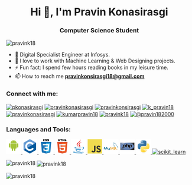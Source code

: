 <h1 align="center">Hi 👋, I'm Pravin Konasirasgi</h1>
<h3 align="center">Computer Science Student</h3>

<p align="left"> <img src="https://komarev.com/ghpvc/?username=pravink18&label=Profile%20views&color=0e75b6&style=flat" alt="pravink18" /> </p>

- 🔭 Digital Specialist Engineer at Infosys.
- 🌱 I love to work with Machine Learning & Web Designing projects.
- ⚡ Fun fact: I spend few hours reading books in my leisure time.
- 📫 How to reach me **pravinkonsirasgi18@gmail.com**

<h3 align="left">Connect with me:</h3>
<p align="left">
<a href="https://twitter.com/pkonasirasgi" target="blank"><img align="center" src="https://cdn.jsdelivr.net/npm/simple-icons@3.0.1/icons/twitter.svg" alt="pkonasirasgi" height="30" width="40" /></a>
<a href="https://www.linkedin.com/in/pravin-konasirasgi-a9479b179/" target="blank"><img align="center" src="https://cdn.jsdelivr.net/npm/simple-icons@3.0.1/icons/linkedin.svg" alt="pravinkonasirasgi" height="30" width="40" /></a>
<a href="https://www.facebook.com/profile.php?id=100010245605289" target="blank"><img align="center" src="https://cdn.jsdelivr.net/npm/simple-icons@3.0.1/icons/facebook.svg" alt="pravinkonsirasgi" height="30" width="40" /></a>
<a href="https://instagram.com/k_pravin18" target="blank"><img align="center" src="https://cdn.jsdelivr.net/npm/simple-icons@3.0.1/icons/instagram.svg" alt="k_pravin18" height="30" width="40" /></a>
<a href="https://www.youtube.com/channel/UC16wopRI3E0mhuNNOV94RIQ" target="blank"><img align="center" src="https://cdn.jsdelivr.net/npm/simple-icons@3.0.1/icons/youtube.svg" alt="pravinkonasirasgi" height="30" width="40" /></a>
<a href="https://www.hackerrank.com/kumarpravin18" target="blank"><img align="center" src="https://cdn.jsdelivr.net/npm/simple-icons@3.0.1/icons/hackerrank.svg" alt="kumarpravin18" height="30" width="40" /></a>
<a href="https://codeforces.com/profile/pravink18" target="blank"><img align="center" src="https://cdn.jsdelivr.net/npm/simple-icons@3.0.1/icons/codeforces.svg" alt="pravink18" height="30" width="40" /></a>
<a href="https://www.hackerearth.com/@pravin182000" target="blank"><img align="center" src="https://cdn.jsdelivr.net/npm/simple-icons@3.0.1/icons/hackerearth.svg" alt="@pravin182000" height="30" width="40" /></a>
</p>

<h3 align="left">Languages and Tools:</h3>
<p align="left"> <a href="https://developer.android.com" target="_blank"> <img src="https://raw.githubusercontent.com/devicons/devicon/master/icons/android/android-original-wordmark.svg" alt="android" width="40" height="40"/> </a> <a href="https://www.cprogramming.com/" target="_blank"> <img src="https://raw.githubusercontent.com/devicons/devicon/master/icons/c/c-original.svg" alt="c" width="40" height="40"/> </a> <a href="https://www.w3schools.com/css/" target="_blank"> <img src="https://raw.githubusercontent.com/devicons/devicon/master/icons/css3/css3-original-wordmark.svg" alt="css3" width="40" height="40"/> </a> <a href="https://www.w3.org/html/" target="_blank"> <img src="https://raw.githubusercontent.com/devicons/devicon/master/icons/html5/html5-original-wordmark.svg" alt="html5" width="40" height="40"/> </a> <a href="https://www.java.com" target="_blank"> <img src="https://raw.githubusercontent.com/devicons/devicon/master/icons/java/java-original.svg" alt="java" width="40" height="40"/> </a> <a href="https://developer.mozilla.org/en-US/docs/Web/JavaScript" target="_blank"> <img src="https://raw.githubusercontent.com/devicons/devicon/master/icons/javascript/javascript-original.svg" alt="javascript" width="40" height="40"/> </a> <a href="https://www.mysql.com/" target="_blank"> <img src="https://raw.githubusercontent.com/devicons/devicon/master/icons/mysql/mysql-original-wordmark.svg" alt="mysql" width="40" height="40"/> </a> <a href="https://www.php.net" target="_blank"> <img src="https://raw.githubusercontent.com/devicons/devicon/master/icons/php/php-original.svg" alt="php" width="40" height="40"/> </a> <a href="https://www.python.org" target="_blank"> <img src="https://raw.githubusercontent.com/devicons/devicon/master/icons/python/python-original.svg" alt="python" width="40" height="40"/> </a> <a href="https://scikit-learn.org/" target="_blank"> <img src="https://upload.wikimedia.org/wikipedia/commons/0/05/Scikit_learn_logo_small.svg" alt="scikit_learn" width="40" height="40"/> </a> </p>

<p><img align="left" src="https://github-readme-stats.vercel.app/api/top-langs?username=pravink18&show_icons=true&locale=en&layout=compact" alt="pravink18" /></p>

<p>&nbsp;<img align="center" src="https://github-readme-stats.vercel.app/api?username=pravink18&show_icons=true&locale=en" alt="pravink18" /></p>

<p><img align="center" src="https://github-readme-streak-stats.herokuapp.com/?user=pravink18&" alt="pravink18" /></p>
